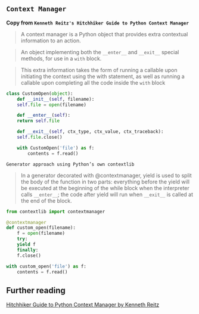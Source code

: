 
## `Context Manager`
**Copy from `Kenneth Reitz's Hitchhiker Guide to Python Context Manager`**
    

> A context manager is a Python object that provides extra contextual information to an action.

> An object implementing both the `__enter__` and `__exit__` special methods, for use in a `with` block.

> This extra information takes the form of running a callable upon initiating the context using the with statement, as well as running a callable upon completing all the code inside the `with` block

```python
class CustomOpen(object):
    def __init__(self, filename):
	self.file = open(filename)

    def __enter__(self):
	return self.file

    def __exit__(self, ctx_type, ctx_value, ctx_traceback):
	self.file.close()

    with CustomOpen('file') as f:
	    contents = f.read()
```
    
`Generator approach using Python’s own contextlib`

> In a generator decorated with @contextmanager, yield is used to split the body of the function in two parts: everything before the yield will be executed at the beginning of the while block when the interpreter calls `__enter__`; the code after yield will run when `__exit__` is called at the end of the block.


```python
from contextlib import contextmanager

@contextmanager
def custom_open(filename):
    f = open(filename)
    try:
	yield f
    finally:
	f.close()

with custom_open('file') as f:
    contents = f.read() 
```


## Further reading
[Hitchhiker Guide to Python Context Manager by Kenneth Reitz](http://python-guide-pt-br.readthedocs.io/en/latest/writing/structure/#context-managers)
